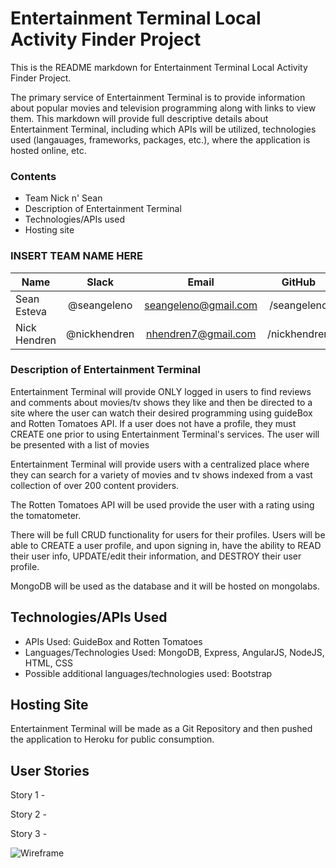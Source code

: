 
# Entertainment Terminal Local Activity Finder Project

This is the README markdown for Entertainment Terminal Local Activity Finder Project.

The primary service of Entertainment Terminal is to provide information about popular movies and television programming along with links to view them. This markdown will provide full descriptive details about Entertainment Terminal, including which APIs will be utilized, technologies used (langauages, frameworks, packages, etc.), where the application is hosted online, etc.

### Contents

- Team Nick n' Sean
- Description of Entertainment Terminal
- Technologies/APIs used
- Hosting site

### INSERT TEAM NAME HERE

| Name               | Slack               | Email                    | GitHub       |
|--------------------|:-------------------:|:------------------------:|:------------:|
| Sean Esteva        | @seangeleno         | seangeleno@gmail.com     | /seangeleno  |
| Nick Hendren       | @nickhendren        | nhendren7@gmail.com      | /nickhendren |

### Description of Entertainment Terminal

Entertainment Terminal will provide ONLY logged in users to find reviews and comments about movies/tv shows they like and then be directed to a site where the user can watch their desired programming using guideBox and Rotten Tomatoes API. If a user does not have a profile, they must CREATE one prior to using Entertainment Terminal's services. The user will be presented with a list of movies

Entertainment Terminal will provide users with a centralized place where they can search for a variety of movies and tv shows indexed from a vast collection of over 200 content providers.

The Rotten Tomatoes API will be used provide the user with a rating using the tomatometer.

There will be full CRUD functionality for users for their profiles. Users will be able to CREATE a user profile, and upon signing in, have the ability to READ their user info, UPDATE/edit their information, and DESTROY their user profile.

MongoDB will be used as the database and it will be hosted on mongolabs.

## Technologies/APIs Used

- APIs Used: GuideBox and Rotten Tomatoes
- Languages/Technologies Used: MongoDB, Express, AngularJS, NodeJS, HTML, CSS
- Possible additional languages/technologies used: Bootstrap

## Hosting Site

Entertainment Terminal will be made as a Git Repository and then pushed the application to Heroku for public consumption.

## User Stories

Story 1 -

Story 2 -

Story 3 -

![Wireframe](https://cloud.githubusercontent.com/assets/13446052/11792989/f643008e-a25d-11e5-9290-a613d9fd93b8.png)

